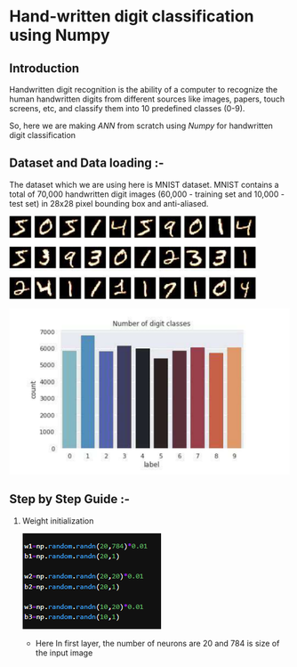 # Hand-written digit classification using Numpy
## Introduction
Handwritten digit recognition is the ability of a computer to recognize the human handwritten digits from different sources like images, papers, touch screens, etc, and classify them into 10 predefined classes (0-9).

So, here we are making *ANN* from scratch using *Numpy* for handwritten digit classification

## Dataset and Data loading :-
The dataset which we are using here is MNIST dataset. MNIST contains a total of 70,000 handwritten digit images (60,000 - training set and 10,000 - test set) in 28x28 pixel bounding box and anti-aliased.

![](https://github.com/Srishti002/hand-written-digit-classification-using-numpy/blob/main/Screenshot%202024-10-14%20000348.png)

![](https://github.com/Srishti002/hand-written-digit-classification-using-numpy/blob/main/Screenshot%202024-10-14%20000423.png)

## Step by Step Guide :-
1. Weight initialization
   
   ![](https://github.com/Srishti002/hand-written-digit-classification-using-numpy/blob/main/Screenshot%202024-10-14%20002013.png)
   
   - Here In first layer, the number of neurons are 20 and 784 is size of the input image


   
